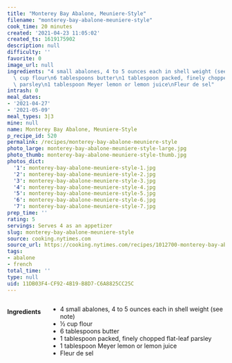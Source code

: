 ```yaml
---
title: "Monterey Bay Abalone, Meuniere-Style"
filename: "monterey-bay-abalone-meuniere-style"
cook_time: 20 minutes
created: '2021-04-23 11:05:02'
created_ts: 1619175902
description: null
difficulty: ''
favorite: 0
image_url: null
ingredients: "4 small abalones, 4 to 5 ounces each in shell weight (see note)\n\xBD\
  \ cup flour\n6 tablespoons butter\n1 tablespoon packed, finely chopped flat-leaf\
  \ parsley\n1 tablespoon Meyer lemon or lemon juice\nFleur de sel"
intrash: 0
meal_dates:
- '2021-04-27'
- '2021-05-09'
meal_types: 3|3
mine: null
name: Monterey Bay Abalone, Meuniere-Style
p_recipe_id: 520
permalink: /recipes/monterey-bay-abalone-meuniere-style
photo_large: monterey-bay-abalone-meuniere-style-large.jpg
photo_thumb: monterey-bay-abalone-meuniere-style-thumb.jpg
photos_dict:
  '1': monterey-bay-abalone-meuniere-style-1.jpg
  '2': monterey-bay-abalone-meuniere-style-2.jpg
  '3': monterey-bay-abalone-meuniere-style-3.jpg
  '4': monterey-bay-abalone-meuniere-style-4.jpg
  '5': monterey-bay-abalone-meuniere-style-5.jpg
  '6': monterey-bay-abalone-meuniere-style-6.jpg
  '7': monterey-bay-abalone-meuniere-style-7.jpg
prep_time: ''
rating: 5
servings: Serves 4 as an appetizer
slug: monterey-bay-abalone-meuniere-style
source: cooking.nytimes.com
source_url: https://cooking.nytimes.com/recipes/1012700-monterey-bay-abalone-meuniere-style?smid=ck-recipe-iOS-share
tags:
- abalone
- french
total_time: ''
type: null
uid: 11DB03F4-CF92-4B19-B8D7-C6A8825CC25C
---
```

<div class="large-8 medium-7 columns" id="writeup">	</div><!-- #writeup -->
</div><!-- #row-one -->
<div class="row" id="row-two">	<div class="medium-4 small-5 columns" id="ingredients"><h4>Ingredients</h4><div class="box box-ingredients content"><ul>
<li>4 small abalones, 4 to 5 ounces each in shell weight (see note)</li>
<li>½ cup flour</li>
<li>6 tablespoons butter</li>
<li>1 tablespoon packed, finely chopped flat-leaf parsley</li>
<li>1 tablespoon Meyer lemon or lemon juice</li>
<li>Fleur de sel</li>
</ul>
</div>	</div>	<div class="medium-6 small-7 columns" id="directions">	</div>
